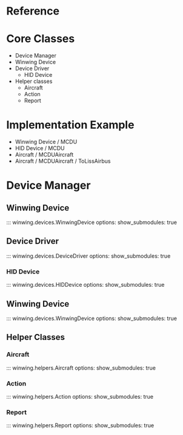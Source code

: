 # Reference


# Core Classes

  - Device Manager
  - Winwing Device
  - Device Driver
     - HID Device
  - Helper classes
     - Aircraft
     - Action
     - Report

# Implementation Example

  - Winwing Device / MCDU
  - HID Device / MCDU
  - Aircraft / MCDUAircraft
  - Aircraft / MCDUAircraft / ToLissAirbus

  
# Device Manager

## Winwing Device

::: winwing.devices.WinwingDevice
    options:
        show_submodules: true


## Device Driver

::: winwing.devices.DeviceDriver
    options:
        show_submodules: true

### HID Device

::: winwing.devices.HIDDevice
    options:
        show_submodules: true

## Winwing Device

::: winwing.devices.WinwingDevice
    options:
        show_submodules: true

## Helper Classes

### Aircraft

::: winwing.helpers.Aircraft
    options:
        show_submodules: true


### Action

::: winwing.helpers.Action
    options:
        show_submodules: true


### Report

::: winwing.helpers.Report
    options:
        show_submodules: true

